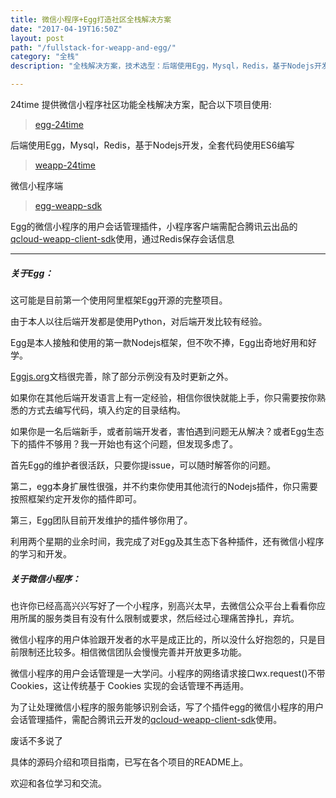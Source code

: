 ```yaml
---
title: 微信小程序+Egg打造社区全栈解决方案
date: "2017-04-19T16:50Z"
layout: post
path: "/fullstack-for-weapp-and-egg/"
category: "全栈"
description: "全栈解决方案，技术选型：后端使用Egg，Mysql，Redis，基于Nodejs开发，全套代码使用ES6编写"

---
```


24time 提供微信小程序社区功能全栈解决方案，配合以下项目使用:

> [egg-24time](https://github.com/seasonstar/egg-24time)

后端使用Egg，Mysql，Redis，基于Nodejs开发，全套代码使用ES6编写

> [weapp-24time](https://github.com/seasonstar/weapp-24time)

微信小程序端

> [egg-weapp-sdk](https://github.com/seasonstar/egg-weapp-sdk)

Egg的微信小程序的用户会话管理插件，小程序客户端需配合腾讯云出品的[qcloud-weapp-client-sdk](https://github.com/tencentyun/weapp-client-sdk)使用，通过Redis保存会话信息

----------------------

##### 关于Egg：

这可能是目前第一个使用阿里框架Egg开源的完整项目。

由于本人以往后端开发都是使用Python，对后端开发比较有经验。

Egg是本人接触和使用的第一款Nodejs框架，但不吹不捧，Egg出奇地好用和好学。

[Eggjs.org](https://eggjs.org)文档很完善，除了部分示例没有及时更新之外。

如果你在其他后端开发语言上有一定经验，相信你很快就能上手，你只需要按你熟悉的方式去编写代码，填入约定的目录结构。

如果你是一名后端新手，或者前端开发者，害怕遇到问题无从解决？或者Egg生态下的插件不够用？我一开始也有这个问题，但发现多虑了。

首先Egg的维护者很活跃，只要你提issue，可以随时解答你的问题。

第二，egg本身扩展性很强，并不约束你使用其他流行的Nodejs插件，你只需要按照框架约定开发你的插件即可。

第三，Egg团队目前开发维护的插件够你用了。

利用两个星期的业余时间，我完成了对Egg及其生态下各种插件，还有微信小程序的学习和开发。

##### 关于微信小程序：

也许你已经高高兴兴写好了一个小程序，别高兴太早，去微信公众平台上看看你应用所属的服务类目有没有什么限制或要求，然后经过心理痛苦挣扎，弃坑。

微信小程序的用户体验跟开发者的水平是成正比的，所以没什么好抱怨的，只是目前限制还比较多。相信微信团队会慢慢完善并开放更多功能。

微信小程序的用户会话管理是一大学问。小程序的网络请求接口wx.request()不带Cookies，这让传统基于 Cookies 实现的会话管理不再适用。

为了让处理微信小程序的服务能够识别会话，写了个插件egg的微信小程序的用户会话管理插件，需配合腾讯云开发的[qcloud-weapp-client-sdk](https://github.com/tencentyun/weapp-client-sdk)使用。

废话不多说了

具体的源码介绍和项目指南，已写在各个项目的README上。

欢迎和各位学习和交流。
